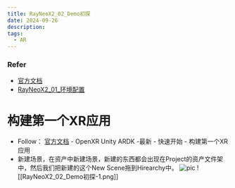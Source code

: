 ```yaml
---
title: RayNeoX2_02_Demo初探
date: 2024-09-26
description: 
tags:
  - AR
---
```

### Refer
- [官方文档](https://open.rayneo.cn/#/docs/x2?name=)
- [RayNeoX2_01_环境配置](https://huangkexinspace.github.io/posts/xr_rayneo/rayneox2_01_%E7%8E%AF%E5%A2%83%E9%85%8D%E7%BD%AE/)
# 构建第一个XR应用
- Follow： [官方文档](https://open.rayneo.cn/#/docs/x2?name=) - OpenXR Unity ARDK -最新 - 快速开始 - 构建第一个XR应用
- 新建场景，在资产中新建场景，新建的东西都会出现在Project的资产文件架中，然后我们把新建的这个New Scene拖到Hirearchy中。
		![pic](../attachments/RayNeoX2_02_Demo初探.png)
		![[RayNeoX2_02_Demo初探-1.png]]